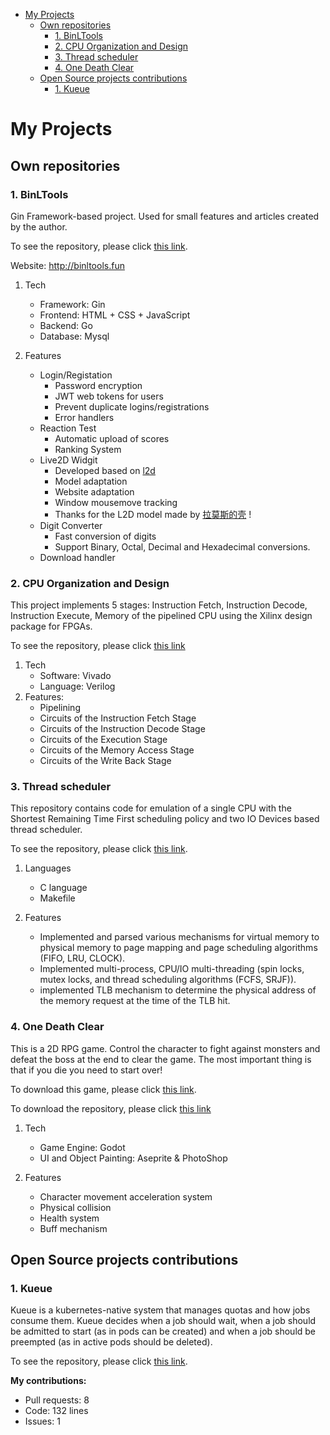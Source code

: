 - [My Projects](#my-projects)
  - [Own repositories](#own-repositories)
    - [1. BinLTools](#1-binltools)
    - [2. CPU Organization and Design](#2-cpu-organization-and-design)
    - [3. Thread scheduler](#3-thread-scheduler)
    - [4. One Death Clear](#4-one-death-clear)
  - [Open Source projects contributions](#open-source-projects-contributions)
    - [1. Kueue](#1-kueue)


# My Projects

## Own repositories

### 1. BinLTools

Gin Framework-based project.
Used for small features and articles created by the author.

To see the repository, please click [this link](https://github.com/BinL233/BinLTools_Gin).

Website: http://binltools.fun

1. Tech
    - Framework: Gin
    - Frontend: HTML + CSS + JavaScript
    - Backend: Go
    - Database: Mysql

2. Features
    - Login/Registation
        - Password encryption
        - JWT web tokens for users
        - Prevent duplicate logins/registrations
        - Error handlers
    - Reaction Test
        - Automatic upload of scores
        - Ranking System
    - Live2D Widgit
        - Developed based on [l2d](https://github.com/UsernameFull/l2d)
        - Model adaptation
        - Website adaptation
        - Window mousemove tracking
        - Thanks for the L2D model made by [拉莫斯的壳](https://space.bilibili.com/6769942/?spm_id_from=333.999.0.0) !
    - Digit Converter
        - Fast conversion of digits
        - Support Binary, Octal, Decimal and Hexadecimal conversions.
    - Download handler

### 2. CPU Organization and Design
This project implements 5 stages: 
Instruction Fetch, Instruction Decode, Instruction Execute, Memory of the pipelined CPU 
using the Xilinx design package for FPGAs.

To see the repository, please click [this link](https://github.com/BinL233/Computer-Organization-and-Design)

1. Tech
   - Software: Vivado
   - Language: Verilog
2. Features:
   - Pipelining
   - Circuits of the Instruction Fetch Stage
   - Circuits of the Instruction Decode Stage
   - Circuits of the Execution Stage
   - Circuits of the Memory Access Stage
   - Circuits of the Write Back Stage


### 3. Thread scheduler

This repository contains code for emulation of a single CPU with 
the Shortest Remaining Time First scheduling policy 
and two IO Devices based thread scheduler.

To see the repository, please click [this link](https://github.com/BinL233/Thread-scheduler).

1. Languages
   - C language
   - Makefile

2. Features
   - Implemented and parsed various mechanisms for virtual memory to 
   physical memory to page mapping and page scheduling algorithms (FIFO, LRU, CLOCK).
   - Implemented multi-process, CPU/IO multi-threading 
   (spin locks, mutex locks, and thread scheduling algorithms (FCFS, SRJF)).
   - implemented TLB mechanism to determine the 
   physical address of the memory request at the time of the TLB hit.

### 4. One Death Clear

This is a 2D RPG game. 
Control the character to fight against monsters 
and defeat the boss at the end to clear the game.
The most important thing is that if you die you need to start over!

To download this game, please click [this link](/download/No_Death_Clear_0.8.3.exe).

To download the repository, please click [this link](/download/No_Death_Clear_0.8.3_Project.zip)

1. Tech
   - Game Engine: Godot
   - UI and Object Painting: Aseprite & PhotoShop

2. Features
   - Character movement acceleration system
   - Physical collision
   - Health system
   - Buff mechanism

## Open Source projects contributions

### 1. Kueue

Kueue is a kubernetes-native system that manages quotas and how jobs consume them. 
Kueue decides when a job should wait, when a job should be admitted to start (as in pods can be created) 
and when a job should be preempted (as in active pods should be deleted).

To see the repository, please click [this link](https://github.com/kubernetes-sigs/kueue).

**My contributions:**
   - Pull requests: 8
   - Code: 132 lines
   - Issues: 1
